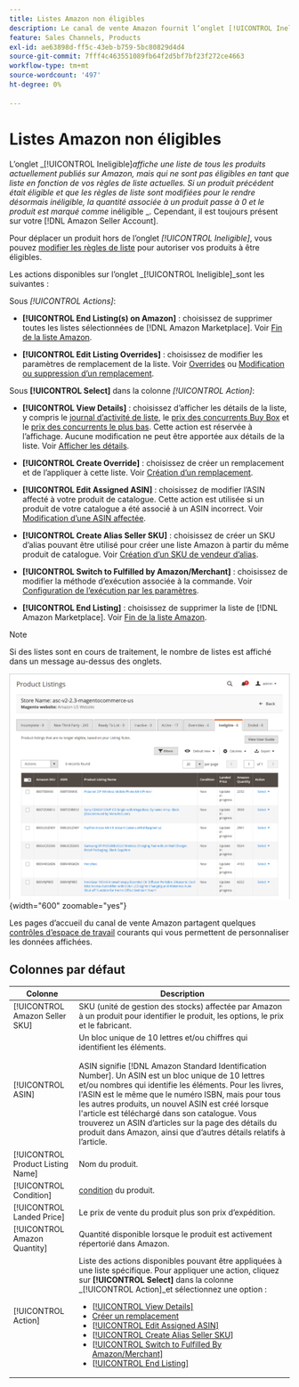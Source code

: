 ```yaml
---
title: Listes Amazon non éligibles
description: Le canal de vente Amazon fournit l’onglet [!UICONTROL Ineligible] pour vous aider à gérer les articles qui ne sont pas éligibles en tant que liste en fonction de vos règles de liste actuelles.
feature: Sales Channels, Products
exl-id: ae63898d-ff5c-43eb-b759-5bc80829d4d4
source-git-commit: 7fff4c463551089fb64f2d5bf7bf23f272ce4663
workflow-type: tm+mt
source-wordcount: '497'
ht-degree: 0%

---
```


# Listes Amazon non éligibles

L’onglet _[!UICONTROL Ineligible]_affiche une liste de tous les produits actuellement publiés sur Amazon, mais qui ne sont pas éligibles en tant que liste en fonction de vos règles de liste actuelles. Si un produit précédent était éligible et que les règles de liste sont modifiées pour le rendre désormais inéligible, la quantité associée à un produit passe à 0 et le produit est marqué comme_ inéligible _. Cependant, il est toujours présent sur votre [!DNL Amazon Seller Account].

Pour déplacer un produit hors de l’onglet _[!UICONTROL Ineligible]_, vous pouvez [modifier les règles de liste](./listing-rules.md) pour autoriser vos produits à être éligibles.

Les actions disponibles sur l’onglet _[!UICONTROL Ineligible]_sont les suivantes :

Sous _[!UICONTROL Actions]_:

- **[!UICONTROL End Listing(s) on Amazon]** : choisissez de supprimer toutes les listes sélectionnées de [!DNL Amazon Marketplace]. Voir [Fin de la liste Amazon](./end-listings-manually.md).

- **[!UICONTROL Edit Listing Overrides]** : choisissez de modifier les paramètres de remplacement de la liste. Voir [Overrides](./overrides.md) ou [Modification ou suppression d’un remplacement](./creating-editing-overrides.md#edit-override-single-listing).

Sous **[!UICONTROL Select]** dans la colonne _[!UICONTROL Action]_:

- **[!UICONTROL View Details]** : choisissez d’afficher les détails de la liste, y compris le [journal d’activité de liste](./product-listing-details.md#listing-activity-log), le [prix des concurrents Buy Box](./product-listing-details.md#buy-box-competitor-pricing) et le [prix des concurrents le plus bas](./product-listing-details.md#lowest-competitor-pricing). Cette action est réservée à l’affichage. Aucune modification ne peut être apportée aux détails de la liste. Voir [Afficher les détails](./product-listing-details.md).

- **[!UICONTROL Create Override]** : choisissez de créer un remplacement et de l’appliquer à cette liste. Voir [Création d’un remplacement](./creating-editing-overrides.md).

- **[!UICONTROL Edit Assigned ASIN]** : choisissez de modifier l’ASIN affecté à votre produit de catalogue. Cette action est utilisée si un produit de votre catalogue a été associé à un ASIN incorrect. Voir [Modification d’une ASIN affectée](./edit-assigned-asin.md).

- **[!UICONTROL Create Alias Seller SKU]** : choisissez de créer un SKU d’alias pouvant être utilisé pour créer une liste Amazon à partir du même produit de catalogue. Voir [Création d’un SKU de vendeur d’alias](./create-alias-seller-sku.md).

- **[!UICONTROL Switch to Fulfilled by Amazon/Merchant]** : choisissez de modifier la méthode d’exécution associée à la commande. Voir [Configuration de l’exécution par les paramètres](./fulfilled-by.md#configure-fulfilled-by-settings).

- **[!UICONTROL End Listing]** : choisissez de supprimer la liste de [!DNL Amazon Marketplace]. Voir [Fin de la liste Amazon](./end-listings-manually.md).

>[!NOTE]
>Si des listes sont en cours de traitement, le nombre de listes est affiché dans un message au-dessus des onglets.

![Listes Amazon non éligibles](assets/amazon-ineligible-listings.png){width="600" zoomable="yes"}

Les pages d’accueil du canal de vente Amazon partagent quelques [contrôles d’espace de travail](./workspace-controls.md) courants qui vous permettent de personnaliser les données affichées.

## Colonnes par défaut

| Colonne | Description |
|-----------------------------------|------------------------------------------------------------------------------------------------------------------------------------------------------------------------------------------------------------------------------------------------------------------------------------------------------------------------------------------------------------------------------------------------------------------------------------------------------------------------------------------------------------------------------------------------------------------------------------------------------------------------------------------------------------------------|
| [!UICONTROL Amazon Seller SKU] | SKU (unité de gestion des stocks) affectée par Amazon à un produit pour identifier le produit, les options, le prix et le fabricant. |
| [!UICONTROL ASIN] | Un bloc unique de 10 lettres et/ou chiffres qui identifient les éléments.<br><br>ASIN signifie [!DNL Amazon Standard Identification Number]. Un ASIN est un bloc unique de 10 lettres et/ou nombres qui identifie les éléments. Pour les livres, l&#39;ASIN est le même que le numéro ISBN, mais pour tous les autres produits, un nouvel ASIN est créé lorsque l&#39;article est téléchargé dans son catalogue. Vous trouverez un ASIN d’articles sur la page des détails du produit dans Amazon, ainsi que d’autres détails relatifs à l’article. |
| [!UICONTROL Product Listing Name] | Nom du produit. |
| [!UICONTROL Condition] | [condition](./product-listing-condition.md) du produit. |
| [!UICONTROL Landed Price] | Le prix de vente du produit plus son prix d’expédition. |
| [!UICONTROL Amazon Quantity] | Quantité disponible lorsque le produit est activement répertorié dans Amazon. |
| [!UICONTROL Action] | Liste des actions disponibles pouvant être appliquées à une liste spécifique. Pour appliquer une action, cliquez sur **[!UICONTROL Select]** dans la colonne _[!UICONTROL Action]_et sélectionnez une option :<ul><li>[[!UICONTROL View Details]](./product-listing-details.md)</li><li>[Créer un remplacement](./creating-editing-overrides.md)</li><li>[[!UICONTROL Edit Assigned ASIN]](./edit-assigned-asin.md)</li><li>[[!UICONTROL Create Alias Seller SKU]](./create-alias-seller-sku.md#region-specific)</li><li>[[!UICONTROL Switch to Fulfilled By Amazon/Merchant]](./fulfilled-by.md#configure-fulfilled-by-settings)</li><li>[[!UICONTROL End Listing]](./end-listings-manually.md)</li></ul> |
